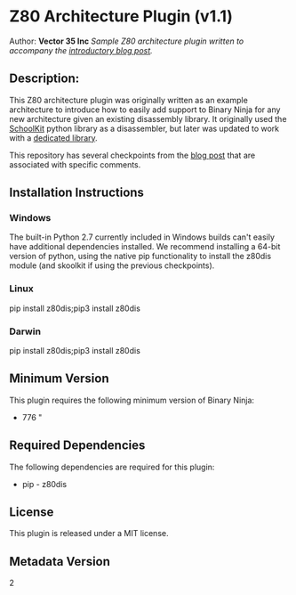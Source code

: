 # Z80 Architecture Plugin (v1.1)
Author: **Vector 35 Inc**
_Sample Z80 architecture plugin written to accompany the <a href='https://binary.ninja/2020/01/08/guide-to-architecture-plugins-part1.html'>introductory blog post</a>._
## Description:
<p>This Z80 architecture plugin was originally written as an example architecture to introduce how to easily add support to Binary Ninja for any new architecture given an existing disassembly library. It originally used the <a href='https://skoolkit.ca/'>SchoolKit</a> python library as a disassembler, but later was updated to work with a <a href='https://github.com/lwerdna/z80dis'>dedicated library</a>.</p><p>This repository has several checkpoints from the <a href='https://binary.ninja/2020/01/08/guide-to-architecture-plugins-part1.html'>blog post</a> that are associated with specific comments.</p>


## Installation Instructions

### Windows

The built-in Python 2.7 currently included in Windows builds can't easily have additional dependencies installed. We recommend installing a 64-bit version of python, using the native pip functionality to install the z80dis module (and skoolkit if using the previous checkpoints).

### Linux

pip install z80dis;pip3 install z80dis

### Darwin

pip install z80dis;pip3 install z80dis
## Minimum Version

This plugin requires the following minimum version of Binary Ninja:

 * 776
"


## Required Dependencies

The following dependencies are required for this plugin:

 * pip - z80dis


## License

This plugin is released under a MIT license.
## Metadata Version

2
